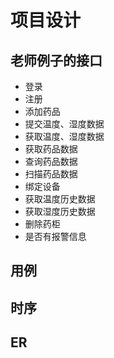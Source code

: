 # 项目设计

## 老师例子的接口

- 登录
- 注册
- 添加药品
- 提交温度、湿度数据
- 获取温度、湿度数据
- 获取药品数据
- 查询药品数据
- 扫描药品数据
- 绑定设备
- 获取温度历史数据
- 获取湿度历史数据
- 删除药柜
- 是否有报警信息

## 用例

## 时序

## ER
